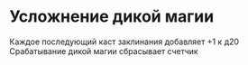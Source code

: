 # Усложнение дикой магии
Каждое последующий каст заклинания добавляет +1 к д20  
Срабатывание дикой магии сбрасывает счетчик  